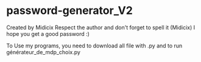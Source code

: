 # password-generator_V2
Created by Midicix
Respect the author and don't forget to spell it (Midicix)
I hope you get a good password :)

To Use my programs, you need to download all file with .py and to run générateur_de_mdp_choix.py
